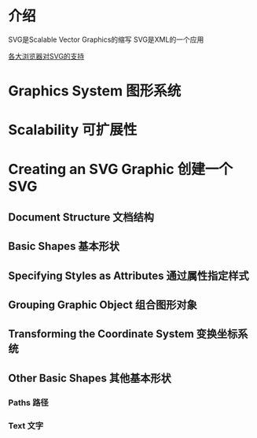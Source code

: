# 介绍
SVG是Scalable Vector Graphics的缩写
SVG是XML的一个应用

[各大浏览器对SVG的支持](https://caniuse.com/#feat=mdn-svg_elements_svg)

# Graphics System 图形系统

# Scalability 可扩展性

# Creating an SVG Graphic 创建一个SVG

## Document Structure 文档结构

## Basic Shapes 基本形状

## Specifying Styles as Attributes 通过属性指定样式

## Grouping Graphic Object 组合图形对象

## Transforming the Coordinate System 变换坐标系统

## Other Basic Shapes 其他基本形状

### Paths 路径

### Text 文字
